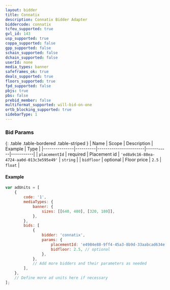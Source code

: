 ```yaml
---
layout: bidder
title: Connatix
description: Connatix Bidder Adapter
biddercode: connatix
tcfeu_supported: true
gvl_id: 143
usp_supported: true
coppa_supported: false
gpp_supported: false
schain_supported: false
dchain_supported: false
userId: none
media_types: banner
safeframes_ok: true
deals_supported: true
floors_supported: true
fpd_supported: false
pbjs: true
pbs: false
prebid_member: false
multiformat_supported: will-bid-on-one
ortb_blocking_supported: true
sidebarType: 1
---
```


### Bid Params

{: .table .table-bordered .table-striped }
| Name          | Scope    | Description           | Example   | Type      |
|---------------|----------|-----------------------|-----------|-----------|
| `placementId`      | required | Placement id         | `'ed8a9c16-88ea-4724-aa0d-013c3e595e49'`    | `string` |
| `bidfloor`      | optional | Floor price         | `2.5`    | `float` |

#### Example

```js
var adUnits = [
	{
		code: '1',
		mediaTypes: {
			banner: {
				sizes: [[640, 480], [320, 180]],
			},
		},
		bids: [
			{
				bidder: 'connatix',
				params: {
					placementId: 'e4984e88-9ff4-45a3-8b9d-33aabcad634e', // required
					bidfloor: 2.5, // optional
				},
			},
			// Add more bidders and their parameters as needed
		],
	},
	// Define more ad units here if necessary
];
```
